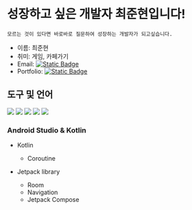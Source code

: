 # 성장하고 싶은 개발자 최준현입니다!

```
모르는 것이 있다면 바로바로 질문하여 성장하는 개발자가 되고싶습니다.
```

* 이름: 최준현
* 취미: 게임, 카페가기
* Email: [![Static Badge](https://img.shields.io/badge/Gamil-red?logo=gmail&logoColor=white)](mailto:cjhn8918989@gmail.com) 
* Portfolio: [![Static Badge](https://img.shields.io/badge/Portfolio-white?logo=googledocs&logoColor=white&labelColor=black)](https://drive.google.com/file/d/1Vi5xYdmnqmPG7A_arpnYHLwWqtdMvcHi/view?usp=drive_link)



## 도구 및 언어
<p>
<img src="https://img.shields.io/badge/git-F05032?logo=git&logoColor=white">
<img src="https://img.shields.io/badge/Swift-%23F05138?logo=Swift&logoColor=white">
<img src="https://img.shields.io/badge/Xcode-%23147EFB?logo=Xcode&logoColor=white">
<img src="https://img.shields.io/badge/AndroidStudio-%233DDC84?logo=androidstudio&logoColor=white">
<img src="https://img.shields.io/badge/Kotlin-%237F52FF?logo=Kotlin&logoColor=white">
</p>

### Android Studio & Kotlin
   * Kotlin
     * Coroutine
      
   * Jetpack library
     * Room
     * Navigation
     * Jetpack Compose
    

